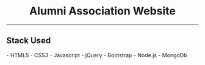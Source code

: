 <h1 align="center">
  Alumni Association Website
</h1>
<hr>

<h2> Stack Used </h2>
- HTML5
- CSS3
- Javascript
- jQuery
- Bootstrap
- Node.js
- MongoDb




